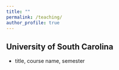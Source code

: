 ```yaml
---
title: ""
permalink: /teaching/
author_profile: true
---
```



## University of South Carolina
* title, course name, semester

